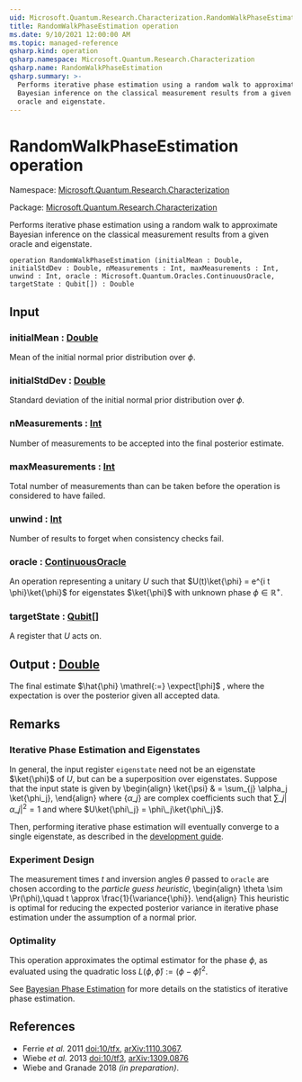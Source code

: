 ```yaml
---
uid: Microsoft.Quantum.Research.Characterization.RandomWalkPhaseEstimation
title: RandomWalkPhaseEstimation operation
ms.date: 9/10/2021 12:00:00 AM
ms.topic: managed-reference
qsharp.kind: operation
qsharp.namespace: Microsoft.Quantum.Research.Characterization
qsharp.name: RandomWalkPhaseEstimation
qsharp.summary: >-
  Performs iterative phase estimation using a random walk to approximate
  Bayesian inference on the classical measurement results from a given
  oracle and eigenstate.
---
```


# RandomWalkPhaseEstimation operation

Namespace: [Microsoft.Quantum.Research.Characterization](xref:Microsoft.Quantum.Research.Characterization)

Package: [Microsoft.Quantum.Research.Characterization](https://nuget.org/packages/Microsoft.Quantum.Research.Characterization)


Performs iterative phase estimation using a random walk to approximateBayesian inference on the classical measurement results from a givenoracle and eigenstate.

```qsharp
operation RandomWalkPhaseEstimation (initialMean : Double, initialStdDev : Double, nMeasurements : Int, maxMeasurements : Int, unwind : Int, oracle : Microsoft.Quantum.Oracles.ContinuousOracle, targetState : Qubit[]) : Double
```


## Input

### initialMean : [Double](xref:microsoft.quantum.qsharp.valueliterals#double-literals)

Mean of the initial normal prior distribution over $\phi$.


### initialStdDev : [Double](xref:microsoft.quantum.qsharp.valueliterals#double-literals)

Standard deviation of the initial normal prior distribution over $\phi$.


### nMeasurements : [Int](xref:microsoft.quantum.qsharp.valueliterals#int-literals)

Number of measurements to be accepted into the final posterior estimate.


### maxMeasurements : [Int](xref:microsoft.quantum.qsharp.valueliterals#int-literals)

Total number of measurements than can be taken before the operation is considered to have failed.


### unwind : [Int](xref:microsoft.quantum.qsharp.valueliterals#int-literals)

Number of results to forget when consistency checks fail.


### oracle : [ContinuousOracle](xref:Microsoft.Quantum.Oracles.ContinuousOracle)

An operation representing a unitary $U$ such that $U(t)\ket{\phi} = e^{i t \phi}\ket{\phi}$for eigenstates $\ket{\phi}$ with unknown phase $\phi \in \mathbb{R}^+$.


### targetState : [Qubit](xref:microsoft.quantum.qsharp.valueliterals#qubit-literals)[]

A register that $U$ acts on.



## Output : [Double](xref:microsoft.quantum.qsharp.valueliterals#double-literals)

The final estimate $\hat{\phi} \mathrel{:=} \expect[\phi]$ , wherethe expectation is over the posterior given all accepted data.

## Remarks

### Iterative Phase Estimation and EigenstatesIn general, the input register `eigenstate` need not be aneigenstate $\ket{\phi}$ of $U$, but can be a superposition overeigenstates. Suppose that the input state is given by\begin{align}\ket{\psi} & = \sum\_{j} \alpha\_j \ket{\phi\_j},\end{align}where $\{\alpha\_j\}$ are complex coefficients such that$\sum\_j |\alpha\_j|^2 = 1$ and where $U\ket{\phi\_j} = \phi\_j\ket{\phi\_j}$.Then, performing iterative phase estimation will eventually convergeto a single eigenstate, as described in the[development guide](xref:microsoft.quantum.libraries.characterization#iterative-phase-estimation-without-eigenstates).### Experiment DesignThe measurement times $t$ and inversion angles $\theta$passed to `oracle` are chosen according tothe *particle guess heuristic*,\begin{align}\theta \sim \Pr(\phi),\quad t \approx \frac{1}{\variance{\phi}}.\end{align}This heuristic is optimal for reducing the expected posterior variancein iterative phase estimation under the assumption of a normal prior.### OptimalityThis operation approximates the optimal estimator for the phase$\phi$, as evaluated using thequadratic loss $L(\phi, \hat{\phi}) \mathrel{:=} (\phi - \hat{\phi})^2$.See [Bayesian Phase Estimation](xref:microsoft.quantum.libraries.characterization#bayesian-phase-estimation)for more details on the statistics of iterative phase estimation.

## References

- Ferrie *et al.* 2011 [doi:10/tfx](https://doi.org/10.1007/s11128-012-0407-6),  [arXiv:1110.3067](https://arxiv.org/abs/1110.3067).- Wiebe *et al.* 2013 [doi:10/tf3](https://doi.org/10.1103/PhysRevLett.112.190501),  [arXiv:1309.0876](https://arxiv.org/abs/1309.0876)- Wiebe and Granade 2018 *(in preparation)*.
